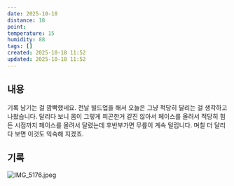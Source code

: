 ```yaml
---
date: 2025-10-18
distance: 18
point:
temperature: 15
humidity: 88
tags: []
created: 2025-10-18 11:52
updated: 2025-10-18 11:52
---
```

## 내용
기록 남기는 걸 깜빡했네요. 
전날 빌드업을 해서 오늘은 그냥 적당히 달리는 걸 생각하고 나왔습니다. 달리다 보니 몸이 그렇게 피곤한거 같진 않아서 페이스를 올려서 적당히 힘든 시점까지 페이스를 올려서 달렸는데 후반부가면 무릎이 계속 털립니다. 며칠 더 달리다 보면 이것도 익숙해 지겠죠.

## 기록
![IMG_5176.jpeg](/posts/IMG_5176.jpeg)

